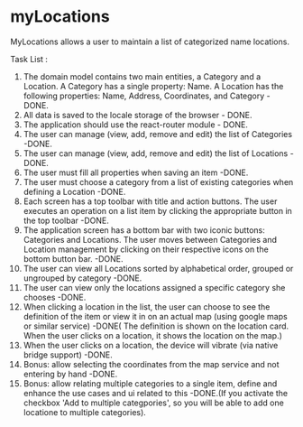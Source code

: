 # myLocations
MyLocations allows a user to maintain a list of categorized name locations. 

Task List :

1. The domain model contains two main entities, a Category and a Location. A Category has a single property: Name. A Location has the following properties: Name, Address, Coordinates, and Category - DONE.
2. All data is saved to the locale storage of the browser - DONE.
3. The application should use the react-router module - DONE.
4. The user can manage (view, add, remove and edit) the list of Categories -DONE.
5. The user can manage (view, add, remove and edit) the list of Locations -DONE.
6. The user must fill all properties when saving an item -DONE.
7. The user must choose a category from a list of existing categories when defining a Location -DONE.
8. Each screen has a top toolbar with title and action buttons. The user executes an operation on a list item by clicking the appropriate button in the top toolbar -DONE.
9. The application screen has a bottom bar with two iconic buttons: Categories and Locations. The user moves between Categories and Location management by clicking on their respective icons on the bottom button bar. -DONE.
10. The user can view all Locations sorted by alphabetical order, grouped or ungrouped by category -DONE.
11. The user can view only the locations assigned a specific category she chooses -DONE.
12. When clicking a location in the list, the user can choose to see the definition of the item or view it in on an actual map (using google maps or similar service) -DONE( The definition is shown on the location card. When the user clicks on a location, it shows the location on the map.)
13. When the user clicks on a location, the device will vibrate (via native bridge support) -DONE.
14. Bonus:  allow selecting the coordinates from the map service and not entering by hand -DONE.
15. Bonus: allow relating multiple categories to a single item, define and enhance the use cases and ui related to this -DONE.(If you activate the checkbox 'Add  to multiple categpories', so you will be able to add one locatione to multiple categories).

